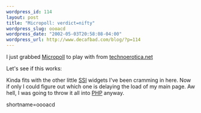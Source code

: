 ```yaml
--- 
wordpress_id: 114
layout: post
title: "Micropoll: verdict=nifty"
wordpress_slug: oooacd
wordpress_date: "2002-05-03T20:58:08-04:00"
wordpress_url: http://www.decafbad.com/blog/?p=114
---
```

<p>I just grabbed <a href="http://technoerotica.net/micropoll.html">Micropoll</a> to play with from <a href="http://technoerotica.net">technoerotica.net</a></p>
<p>Let's see if this works: <!--#include virtual="/micropoll.cgi?doesitwork"--></p>
<p>Kinda fits with the other little <a href="http://www.decafbad.com/twiki/bin/view/Main/SSI">SSI</a> widgets I've been cramming in here.  Now if only I could figure out which one is delaying the load of my main page.  Aw hell, I was going to throw it all into <a href="http://www.decafbad.com/twiki/bin/view/Main/PHP">PHP</a> anyway.</p>
<!--more-->
shortname=oooacd
